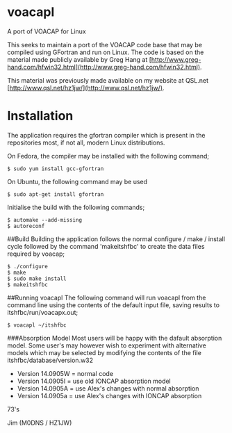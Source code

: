 voacapl
=======

A port of VOACAP for Linux

This seeks to maintain a port of the VOACAP code base that may be compiled using GFortran and run on Linux.  The code is based on the material made publicly available by Greg Hang at [http://www.greg-hand.com/hfwin32.html](http://www.greg-hand.com/hfwin32.html).

This material was previously made available on my website at QSL.net [http://www.qsl.net/hz1jw/](http://www.qsl.net/hz1jw/).

# Installation
The application requires the gfortran compiler which is present in the repositories most, if not all, modern Linux distributions. 

On Fedora, the compiler may be installed with the following command;

    $ sudo yum install gcc-gfortran

On Ubuntu, the following command may be used

    $ sudo apt-get install gfortran

Initialise the build with the following commands;

    $ automake --add-missing
    $ autoreconf

##Build
Building the application follows the normal configure / make / install cycle followed by the command 'makeitshfbc' to create the data files required by voacap;

    $ ./configure
    $ make
    $ sudo make install
    $ makeitshfbc

##Running voacapl
The following command will run voacapl from the command line using the contents of the default input file, saving results to itshfbc/run/voacapx.out;

    $ voacapl ~/itshfbc 

###Absorption Model
Most users will be happy with the dafault absorption model.  Some user's may 
however wish to experiment with alternative models which may be selected
by modifying the contents of the file itshfbc/database/version.w32

*  Version 14.0905W = normal code
*  Version 14.0905I = use old IONCAP absorption model
*  Version 14.0905A = use Alex's changes with normal absorption
*  Version 14.0905a = use Alex's changes with IONCAP absorption


73's

Jim (M0DNS / HZ1JW)

